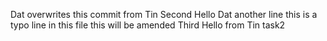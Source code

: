 Dat overwrites this
commit from Tin
Second Hello Dat
another line
this is a typo line in this file
this will be amended
Third Hello from Tin
task2
